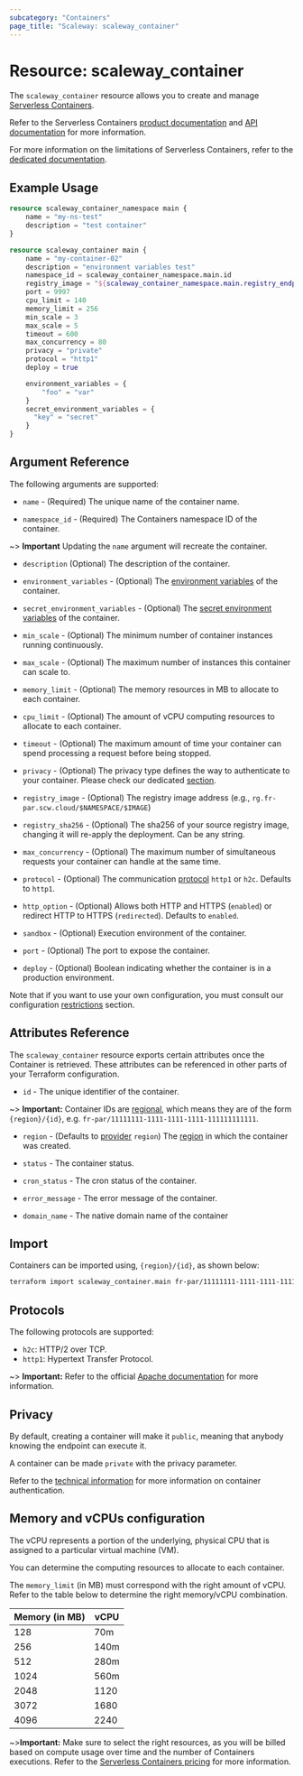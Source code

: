 ```yaml
---
subcategory: "Containers"
page_title: "Scaleway: scaleway_container"
---
```


# Resource: scaleway_container

The `scaleway_container` resource allows you to create and manage [Serverless Containers](https://www.scaleway.com/en/docs/serverless/containers/).

Refer to the Serverless Containers [product documentation](https://www.scaleway.com/en/docs/serverless/containers/) and [API documentation](https://www.scaleway.com/en/developers/api/serverless-containers/) for more information.

For more information on the limitations of Serverless Containers, refer to the [dedicated documentation](https://www.scaleway.com/en/docs/compute/containers/reference-content/containers-limitations/).

## Example Usage

```terraform
resource scaleway_container_namespace main {
    name = "my-ns-test"
    description = "test container"
}

resource scaleway_container main {
    name = "my-container-02"
    description = "environment variables test"
    namespace_id = scaleway_container_namespace.main.id
    registry_image = "${scaleway_container_namespace.main.registry_endpoint}/alpine:test"
    port = 9997
    cpu_limit = 140
    memory_limit = 256
    min_scale = 3
    max_scale = 5
    timeout = 600
    max_concurrency = 80
    privacy = "private"
    protocol = "http1"
    deploy = true

    environment_variables = {
        "foo" = "var"
    }
    secret_environment_variables = {
      "key" = "secret"
    }
}
```

## Argument Reference

The following arguments are supported:

- `name` - (Required) The unique name of the container name.

- `namespace_id` - (Required) The Containers namespace ID of the container.

~> **Important** Updating the `name` argument will recreate the container.

- `description` (Optional) The description of the container.

- `environment_variables` - (Optional) The [environment variables](https://www.scaleway.com/en/docs/compute/containers/concepts/#environment-variables) of the container.

- `secret_environment_variables` - (Optional) The [secret environment variables](https://www.scaleway.com/en/docs/compute/containers/concepts/#secrets) of the container.

- `min_scale` - (Optional) The minimum number of container instances running continuously.

- `max_scale` - (Optional) The maximum number of instances this container can scale to.

- `memory_limit` - (Optional) The memory resources in MB to allocate to each container.

- `cpu_limit` - (Optional) The amount of vCPU computing resources to allocate to each container.

- `timeout` - (Optional) The maximum amount of time your container can spend processing a request before being stopped.

- `privacy` - (Optional) The privacy type defines the way to authenticate to your container. Please check our dedicated [section](https://www.scaleway.com/en/developers/api/serverless-containers/#protocol-9dd4c8).

- `registry_image` - (Optional) The registry image address (e.g., `rg.fr-par.scw.cloud/$NAMESPACE/$IMAGE`)

- `registry_sha256` - (Optional) The sha256 of your source registry image, changing it will re-apply the deployment. Can be any string.

- `max_concurrency` - (Optional) The maximum number of simultaneous requests your container can handle at the same time.

- `protocol` - (Optional) The communication [protocol](https://www.scaleway.com/en/developers/api/serverless-containers/#path-containers-update-an-existing-container) `http1` or `h2c`. Defaults to `http1`.

- `http_option` - (Optional) Allows both HTTP and HTTPS (`enabled`) or redirect HTTP to HTTPS (`redirected`). Defaults to `enabled`.

- `sandbox` - (Optional) Execution environment of the container.

- `port` - (Optional) The port to expose the container.

- `deploy` - (Optional) Boolean indicating whether the container is in a production environment.

Note that if you want to use your own configuration, you must consult our configuration [restrictions](https://www.scaleway.com/en/docs/compute/containers/reference-content/containers-limitations/#configuration-restrictions) section.

## Attributes Reference

The `scaleway_container` resource exports certain attributes once the Container is retrieved. These attributes can be referenced in other parts of your Terraform configuration.

- `id` - The unique identifier of the container.

~> **Important:** Container IDs are [regional](../guides/regions_and_zones.md#resource-ids), which means they are of the form `{region}/{id}`, e.g. `fr-par/11111111-1111-1111-1111-111111111111`.

- `region` - (Defaults to [provider](../index.md#region) `region`) The [region](../guides/regions_and_zones.md#regions) in which the container was created.

- `status` - The container status.

- `cron_status` - The cron status of the container.

- `error_message` - The error message of the container.

- `domain_name` - The native domain name of the container

## Import

Containers can be imported using, `{region}/{id}`, as shown below:

```bash
terraform import scaleway_container.main fr-par/11111111-1111-1111-1111-111111111111
```

## Protocols

The following protocols are supported:

* `h2c`: HTTP/2 over TCP.
* `http1`: Hypertext Transfer Protocol.

~> **Important:** Refer to the official [Apache documentation](https://httpd.apache.org/docs/2.4/howto/http2.html) for more information.

## Privacy

By default, creating a container will make it `public`, meaning that anybody knowing the endpoint can execute it.

A container can be made `private` with the privacy parameter.

Refer to the [technical information](https://www.scaleway.com/en/developers/api/serverless-containers/#protocol-9dd4c8) for more information on container authentication.

## Memory and vCPUs configuration

The vCPU represents a portion of the underlying, physical CPU that is assigned to a particular virtual machine (VM).

You can determine the computing resources to allocate to each container.

The `memory_limit` (in MB) must correspond with the right amount of vCPU. Refer to the table below to determine the right memory/vCPU combination.   

| Memory (in MB) | vCPU |
|----------------|------|
| 128            | 70m  |
| 256            | 140m |
| 512            | 280m |
| 1024           | 560m |
| 2048           | 1120 |
| 3072           | 1680 |
| 4096           | 2240 |

~>**Important:** Make sure to select the right resources, as you will be billed based on compute usage over time and the number of Containers executions.
Refer to the [Serverless Containers pricing](https://www.scaleway.com/en/docs/faq/serverless-containers/#prices) for more information.